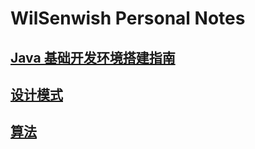 # WilSenwish Personal Notes

## [Java 基础开发环境搭建指南](https://github.com/WilSenwish/wilsenwish.github.io/blob/master/JavaBaseEnv.md)
## [设计模式](https://github.com/WilSenwish/java-classical/blob/master/design-patterns/docs/design-patterns.md)
## [算法](https://github.com/WilSenwish/java-classical/blob/master/algorithms/docs/algorithms.md)
